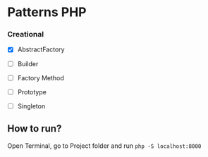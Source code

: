 # Patterns PHP

### Creational
* [x] AbstractFactory
* [ ] Builder
* [ ] Factory Method
* [ ] Prototype
* [ ] Singleton


## How to run?
Open Terminal, go to Project folder and run `php -S localhost:8000`
